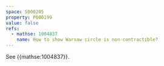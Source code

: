 ```yaml
---
space: S000205
property: P000199
value: false
refs:
  - mathse: 1004837
    name: How to show Warsaw circle is non-contractible?
---
```


See {{mathse:1004837}}.